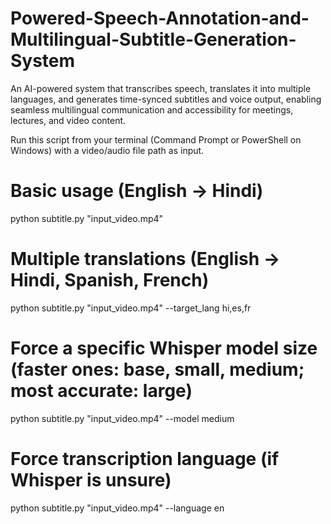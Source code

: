 # Powered-Speech-Annotation-and-Multilingual-Subtitle-Generation-System
An AI-powered system that transcribes speech, translates it into multiple languages, and generates time-synced subtitles and voice output, enabling seamless multilingual communication and accessibility for meetings, lectures, and video content.

Run this script from your terminal (Command Prompt or PowerShell on Windows) with a video/audio file path as input.

# Basic usage (English → Hindi)
python subtitle.py "input_video.mp4"

# Multiple translations (English → Hindi, Spanish, French)
python subtitle.py "input_video.mp4" --target_lang hi,es,fr

# Force a specific Whisper model size (faster ones: base, small, medium; most accurate: large)
python subtitle.py "input_video.mp4" --model medium

# Force transcription language (if Whisper is unsure)
python subtitle.py "input_video.mp4" --language en

